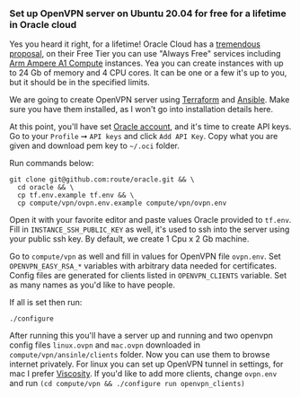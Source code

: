 ### Set up OpenVPN server on Ubuntu 20.04 for free for a lifetime in Oracle cloud

Yes you heard it right, for a lifetime! Oracle Cloud has a [tremendous proposal](https://www.oracle.com/cloud/free/), on
their Free Tier you can use "Always Free" services including [Arm Ampere A1 Compute](https://www.oracle.com/cloud/compute/arm/)
instances. Yea you can create instances with up to 24 Gb of memory and 4 CPU cores. It can be one or a few it's up to
you, but it should be in the specified limits.

We are going to create OpenVPN server using [Terraform](https://learn.hashicorp.com/tutorials/terraform/install-cli) and
[Ansible](https://docs.ansible.com/ansible/latest/installation_guide/intro_installation.html). Make sure you have them
installed, as I won't go into installation details here.

At this point, you'll have set [Oracle account](https://signup.cloud.oracle.com/?language=en&sourceType=:ow:o:p:feb:0916FreePageBannerButton&intcmp=:ow:o:p:feb:0916FreePageBannerButton),
and it's time to create API keys. Go to your `Profile` ➞ `API keys` and click `Add API Key`. Copy what you are given and
download pem key to `~/.oci` folder.

Run commands below:

```shell
git clone git@github.com:route/oracle.git && \
  cd oracle && \
  cp tf.env.example tf.env && \
  cp compute/vpn/ovpn.env.example compute/vpn/ovpn.env
```

Open it with your favorite editor and paste values Oracle provided to `tf.env`. Fill in `INSTANCE_SSH_PUBLIC_KEY` as
well, it's used to ssh into the server using your public ssh key. By default, we create 1 Cpu x 2 Gb machine.

Go to `compute/vpn` as well and fill in values for OpenVPN file `ovpn.env`. Set `OPENVPN_EASY_RSA_*` variables with
arbitrary data needed for certificates. Config files are generated for clients listed in `OPENVPN_CLIENTS` variable. Set
as many names as you'd like to have people.

If all is set then run:

```shell 
./configure
```

After running this you'll have a server up and running and two openvpn config files `linux.ovpn` and `mac.ovpn`
downloaded in `compute/vpn/ansinle/clients` folder. Now you can use them to browse internet privately. For linux you can
set up OpenVPN tunnel in settings, for mac I prefer [Viscosity](https://www.sparklabs.com/viscosity/). If you'd like to
add more clients, change `ovpn.env` and run `(cd compute/vpn && ./configure run openvpn_clients)` 
